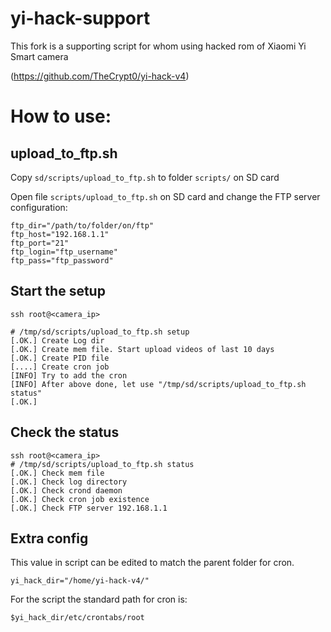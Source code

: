 # yi-hack-support
This fork is a supporting script for whom using hacked rom of Xiaomi Yi Smart camera

(https://github.com/TheCrypt0/yi-hack-v4)

# How to use:
## upload_to_ftp.sh

Copy `sd/scripts/upload_to_ftp.sh` to folder `scripts/` on SD card

Open file `scripts/upload_to_ftp.sh` on SD card and change the FTP server configuration:
```
ftp_dir="/path/to/folder/on/ftp"
ftp_host="192.168.1.1"
ftp_port="21"
ftp_login="ftp_username"
ftp_pass="ftp_password"
```

## Start the setup

```
ssh root@<camera_ip>

# /tmp/sd/scripts/upload_to_ftp.sh setup
[.OK.] Create Log dir
[.OK.] Create mem file. Start upload videos of last 10 days
[.OK.] Create PID file
[....] Create cron job
[INFO] Try to add the cron
[INFO] After above done, let use "/tmp/sd/scripts/upload_to_ftp.sh status"
[.OK.]
```

## Check the status
```
ssh root@<camera_ip>
# /tmp/sd/scripts/upload_to_ftp.sh status
[.OK.] Check mem file
[.OK.] Check log directory
[.OK.] Check crond daemon
[.OK.] Check cron job existence
[.OK.] Check FTP server 192.168.1.1
```

## Extra config
This value in script can be edited to match the parent folder for cron.

```
yi_hack_dir="/home/yi-hack-v4/"
```

For the script the standard path for cron is:

```
$yi_hack_dir/etc/crontabs/root
```